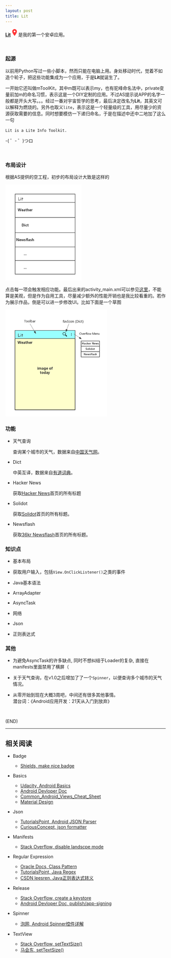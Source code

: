 ```yaml
---
layout: post
title: Lit
---
```



**[Lit](https://github.com/jJayyyyyyy/Lit)**<img alt="ic_launcher" src="https://github.com/jJayyyyyyy/Lit/raw/master/assets/ic_launcher.png" width="24"/>是我的第一个安卓应用。

<br/>

###	起源

以前用Python写过一些小脚本，然而只能在电脑上用。身处移动时代，觉着不如造个轮子，把这些功能集成为一个应用，于是**Lit**就诞生了。

一开始它还叫做mToolKit，其中m既可以表示my，也有驼峰命名法中，private变量前加m的命名习惯，表示这是一个DIY定制的应用。不过AS提示说APP的名字一般都是开头大写。。。经过一番对宇宙哲学的思考，最后决定改名为**Lit**，其英文可以解释为燃烧的。另外也取义`lite`，表示这是一个轻量级的工具，用尽量少的资源获取需要的信息。同时想要模仿一下递归命名，于是在描述中还中二地加了这么一句

`Lit is a Lite Info Toolkit.`

-( ゜- ゜)つロ

<br/>

###	布局设计

根据AS提供的空工程，初步的布局设计大致是这样的

<img src="https://github.com/jJayyyyyyy/Lit/raw/master/assets/lit_sketch_1.png" width="240"/>

点击每一项会触发相应功能。最后出来的activity_main.xml可以参见[这里](https://github.com/jJayyyyyyy/Lit)，不能算是美观，但是作为自用工具，尽量减少额外的性能开销也是我比较看重的。若作为展示作品，倒是可以进一步修改UI。比如下面是一个草图

<img src="https://github.com/jJayyyyyyy/Lit/raw/master/assets/lit_sketch_2.png" width="320"/>

###	功能

*	天气查询

	查询某个城市的天气，数据来自[中国天气网](http://m.weather.com.cn/)。

*	Dict

	中英互译，数据来自[有道词典](http://dict.youdao.com/)。

*	Hacker News

	获取[Hacker News](https://news.ycombinator.com/)首页的所有标题

*	Solidot

	获取[Solidot](http://www.solidot.org/)首页的所有标题。
	
*	Newsflash

	获取[36kr Newsflash](http://36kr.com/newsflashes)首页的所有标题。

###	知识点

*	基本布局

*	获取用户输入，包括`View.OnClickListener()`之类的事件

*	Java基本语法

*	ArrayAdapter

*	AsyncTask 

*	网络

*	Json

*	正则表达式

###	其他

*	为避免AsyncTask的许多缺点, 同时不想纠结于Loader的复杂, 直接在manifests里面禁用了横屏（

*	关于天气查询，在v1.0之后增加了了一个`Spinner`，以便查询多个城市的天气情况。

*	从零开始到现在大概3周吧，中间还有很多其他事情。  
潜台词：《Android应用开发：21天从入门到放弃》

<br/>

(END)

---

##	相关阅读

*	Badge
	*	[Shields, make nice badge](http://shields.io/)

*	Basics
	*	[Udacity, Android Basics](https://www.udacity.com/courses/android)
	*	[Android Devloper Doc](https://developer.android.com/index.html)
	*	[Common_Android_Views_Cheat_Sheet](http://cn-static.udacity.com/nd801/Common_Android_Views_Cheat_Sheet.pdf)
	*	[Material Design](https://material.io/)

*	Json
	*	[TutorialsPoint, Android JSON Parser](https://www.tutorialspoint.com/android/android_json_parser.htm)
	*	[CuriousConcept, json formatter](https://jsonformatter.curiousconcept.com/)

*	Manifests
	*	[Stack Overflow, disable landscpe mode](http://stackoverflow.com/a/582585/5584850)

*	Regular Expression
	*	[Oracle Docs, Class Pattern](http://docs.oracle.com/javase/7/docs/api/java/util/regex/Pattern.html)
	*	[TutorialsPoint, Java Regex](https://www.tutorialspoint.com/java/java_regular_expressions.htm)
	*	[CSDN leesren, Java正则表达式转义](http://blog.csdn.net/csr0312/article/details/17016709)

*	Release
	*	[Stack Overflow, create a keystore](http://stackoverflow.com/questions/3997748/how-can-i-create-a-keystore)
	*	[Android Devloper Doc, publish/app-signing](https://developer.android.com/studio/publish/app-signing.html)

*	Spinner
	*	[泡网, Android Spinner控件详解](http://www.jcodecraeer.com/a/anzhuokaifa/androidkaifa/2015/0105/2264.html)

*	TextView
	*	[Stack Overflow, setTextSize()](http://stackoverflow.com/questions/11590538/dpi-value-of-default-large-medium-and-small-text-views-android)
	*	[马会东, setTextSize()](http://www.cnblogs.com/duanweishi/p/4449588.html)
